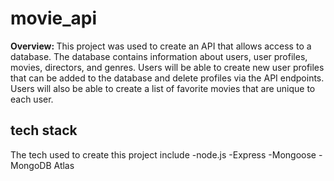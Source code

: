 # movie_api
<b>Overview: </b> This project was used to create an API that allows access to a database. The database contains information about users, user profiles, 
movies, directors, and genres. Users will be able to create new user profiles that can be added to the database and delete profiles via the API endpoints. 
Users will also be able to create a list of favorite movies that are unique to each user. 
## tech stack
The tech used to create this project include 
-node.js
-Express
-Mongoose
-MongoDB Atlas
